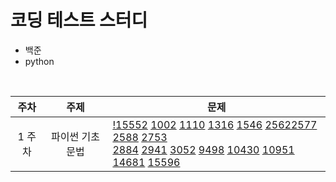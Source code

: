 # 코딩 테스트 스터디

- 백준
- python
<br>

|주차|주제|문제|
|:-----:|:------:|---|
|1 주차| 파이썬 기초 문법 | [!15552](!15552.py) [1002](1002.py) [1110](1110.py) [1316](1316.py) [1546](1546.py) [2562](2562.py)[2577](2577.py) [2588](2588.py) [2753](2753.py)<br>[2884](2884.py) [2941](2941.py) [3052](3052.py) [9498](9498.py) [10430](10430.py) [10951](10951.py) [14681](14681.py) [15596](15596.py)

